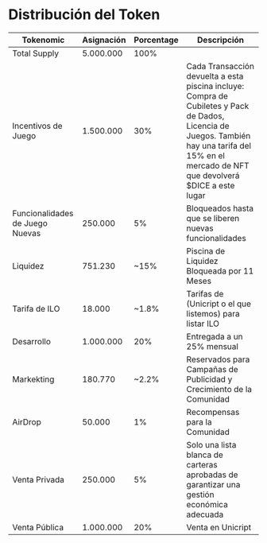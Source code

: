 # Distribución del Token

| Tokenomic                       | Asignación| Porcentage | Descripción                                      |
| ---                             | ---       | ---        | ---                                              |
| Total Supply                    | 5.000.000 | 100%       |                                                  |
| Incentivos de Juego             | 1.500.000 | 30%        | Cada Transacción devuelta a esta piscina incluye: Compra de Cubiletes y Pack de Dados, Licencia de Juegos. También hay una tarifa del 15% en el mercado de NFT que devolverá $DICE a este lugar                                                                              |
| Funcionalidades de Juego Nuevas | 250.000   | 5%         | Bloqueados hasta que se liberen nuevas funcionalidades                                                                                               |
| Liquidez                        | 751.230   | ~15%       | Piscina de Liquidez Bloqueada por 11 Meses       |
| Tarifa de ILO                   | 18.000    | ~1.8%      | Tarifas de (Unicript o  el que listemos) para listar ILO                                                                                                    |
| Desarrollo                      | 1.000.000 | 20%        | Entregada a  un 25% mensual                      |
| Markekting                      | 180.770   | ~2.2%      | Reservados para Campañas de Publicidad y Crecimiento de la Comunidad                                                                                   |
| AirDrop                         | 50.000    | 1%         | Recompensas para la Comunidad                    |
| Venta Privada                   | 250.000   | 5%         | Solo una lista blanca de carteras aprobadas de garantizar una gestión económica adecuada                                                                     |
| Venta Pública                   | 1.000.000 | 20%        | Venta en Unicript                                |